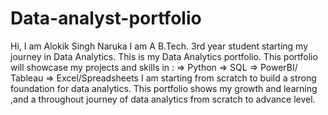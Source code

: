 # Data-analyst-portfolio
Hi, I am Alokik Singh Naruka 
I am A B.Tech. 3rd year student starting my journey in Data Analytics.
This is my Data Analytics portfolio.
This portfolio will showcase my projects and skills in :
=> Python
=> SQL
=> PowerBI/ Tableau
=> Excel/Spreadsheets
I am starting from scratch to build a strong foundation for data analytics.
This portfolio shows my growth and learning ,and  a throughout journey of data analytics from scratch to advance level.

